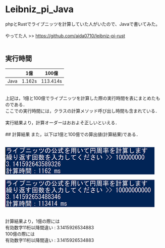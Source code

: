 # Leibniz_pi_Java
phpとRustでライプニッツを計算していた人がいたので、Javaで書いてみた。<br>
<br>
やってた人 >> https://github.com/aida0710/leibniz-pi-rust<br>
<br>
## 実行時間

|       | 1億     | 100億     |
|-------|---------|-----------|
| Java  | 1.162s  | 113.414s  |

<br>
上記は，1億と100億でライプニッツを計算した際の実行時間を表にまとめたものである．<br>
ここでの実行時間には，クラスの計算メソッド呼び出し時間も含まれている．<br>
<br>
実行結果より，計算オーダーはおおよそ正しいといえる．<br>
<br>
## 計算結果
また，以下は1億と100億での算出値(計算結果)である．<br>
<br>

![実行結果](result_1.png "実行結果")



![実行結果](result_100.png "実行結果")

<br>
計算結果より，1億の際には<br>
有効数字11桁以降間違い : 3.1415926534883<br>
100億の際には<br>
有効数字11桁以降間違い : 3.1415926534883<br>

